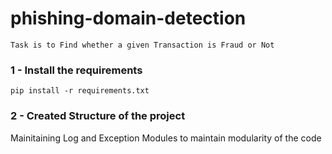 # phishing-domain-detection
```
Task is to Find whether a given Transaction is Fraud or Not
```
### 1 - Install the requirements
```
pip install -r requirements.txt
```

### 2 - Created Structure of the project
Mainitaining Log and Exception Modules to maintain modularity of the code
